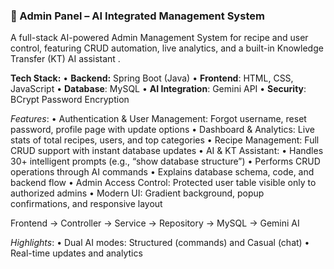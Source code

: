 ### 🔹 Admin Panel – AI Integrated Management System

A full-stack AI-powered Admin Management System for recipe and user control, featuring CRUD automation, live analytics, and a built-in Knowledge Transfer (KT) AI assistant .

**Tech Stack:**
	•	**Backend:** Spring Boot (Java)
	•	**Frontend**: HTML, CSS, JavaScript
	•	**Database**: MySQL
	•	**AI Integration**: Gemini API
	•	**Security**: BCrypt Password Encryption

*Features*:
	•	Authentication & User Management: Forgot username, reset password, profile page with update options
	•	Dashboard & Analytics: Live stats of total recipes, users, and top categories
	•	Recipe Management: Full CRUD support with instant database updates
	•	AI & KT Assistant:
	•	Handles 30+ intelligent prompts (e.g., “show database structure”)
	•	Performs CRUD operations through AI commands
	•	Explains database schema, code, and backend flow
	•	Admin Access Control: Protected user table visible only to authorized admins
	•	Modern UI: Gradient background, popup confirmations, and responsive layout

Frontend → Controller → Service → Repository → MySQL → Gemini AI

*Highlights*:
	•	Dual AI modes: Structured (commands) and Casual (chat)
	•	Real-time updates and analytics
